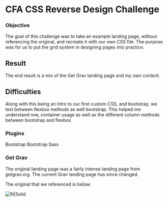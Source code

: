 # CFA CSS Reverse Design Challenge

### Objective
The goal of this challenge was to take an example landing page, without referencing the original, and recreate it with our own CSS file. The purpose was for us to put the grid system in designing pages into practice.

## Result

The end result is a mix of the Get Grav landing page and my own content. 

## Difficulties
Along with this being an intro to our first custom CSS, and bootstrap, we test between flexbox methods as well bootstrap. This helped me understand row, container usage as well as the different column methods between bootstrap and flexbox.

### Plugins

Bootstrap
Bootstrap Sass

### Get Grav
The original landing page was a fairly intense landing page from getgrav.org. The current Grav landing page has since changed.

The original that we referenced is below:

![N|Solid](grav_70per.png)
